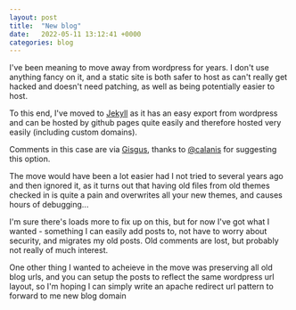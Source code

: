 ```yaml
---
layout: post
title:  "New blog"
date:   2022-05-11 13:12:41 +0000
categories: blog
---
```

I've been meaning to move away from wordpress for years. I don't use anything fancy on it, and a static site is both safer to host as can't really get hacked and doesn't need patching, as well as being potentially easier to host.

To this end, I've moved to [Jekyll](https://jekyllrb.com/) as it has an easy export from wordpress and can be hosted by github pages quite easily and therefore hosted very easily (including custom domains).

Comments in this case are via [Gisgus](https://giscus.app/), thanks to [@calanis](https://twitter.com/calanais) for suggesting this option.

The move would have been a lot easier had I not tried to several years ago and then ignored it, as it turns out that having old files from old themes checked in is quite a pain and overwrites all your new themes, and causes hours of debugging...

I'm sure there's loads more to fix up on this, but for now I've got what I wanted - something I can easily add posts to, not have to worry about security, and migrates my old posts. Old comments are lost, but probably not really of much interest.

One other thing I wanted to acheieve in the move was preserving all old blog urls, and you can setup the posts to reflect the same wordpress url layout, so I'm hoping I can simply write an apache redirect url pattern to forward to me new blog domain
